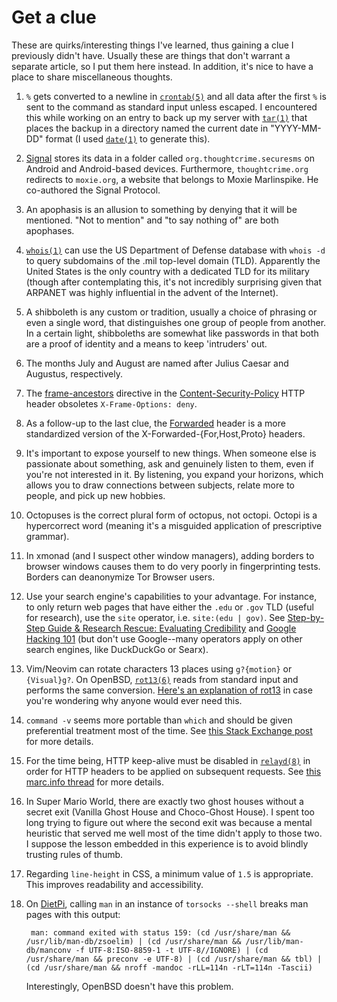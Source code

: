 # Get a clue

These are quirks/interesting things I've learned, thus gaining a clue
I previously didn't have. Usually these are things that don't warrant
a separate article, so I put them here instead. In addition, it's nice
to have a place to share miscellaneous thoughts.

1. `%` gets converted to a newline in
   [`crontab(5)`](https://man.openbsd.org/crontab.5) and all data after
   the first `%` is sent to the command as standard input unless
   escaped. I encountered this while working on an entry to back up my
   server with [`tar(1)`](https://man.openbsd.org/tar) that places the
   backup in a directory named the current date in "YYYY-MM-DD" format
   (I used [`date(1)`](https://man.openbsd.org/date) to generate this).

1. [Signal](https://www.signal.org/) stores its data in a folder called
   `org.thoughtcrime.securesms` on Android and Android-based
   devices. Furthermore, `thoughtcrime.org` redirects to `moxie.org`,
   a website that belongs to Moxie Marlinspike. He co-authored the
   Signal Protocol.

1. An apophasis is an allusion to something by denying that it will be
   mentioned. "Not to mention" and "to say nothing of" are both
   apophases.

1. [`whois(1)`](https://man.openbsd.org/whois) can use the US Department
   of Defense database with `whois -d` to query subdomains of the .mil
   top-level domain (TLD). Apparently the United States is the only
   country with a dedicated TLD for its military (though after
   contemplating this, it's not incredibly surprising given that ARPANET
   was highly influential in the advent of the Internet).

1. A shibboleth is any custom or tradition, usually a choice of phrasing
   or even a single word, that distinguishes one group of people from
   another. In a certain light, shibboleths are somewhat like passwords
   in that both are a proof of identity and a means to keep 'intruders'
   out.

1. The months July and August are named after Julius Caesar and
   Augustus, respectively.

1. The
   [frame-ancestors](https://developer.mozilla.org/en-US/docs/Web/HTTP/Headers/Content-Security-Policy/frame-ancestors)
   directive in the
   [Content-Security-Policy](https://developer.mozilla.org/en-US/docs/Web/HTTP/Headers/Content-Security-Policy)
   HTTP header obsoletes `X-Frame-Options: deny`.

1. As a follow-up to the last clue, the
   [Forwarded](https://developer.mozilla.org/en-US/docs/Web/HTTP/Headers/Forwarded)
   header is a more standardized version of the
   X-Forwarded-{For,Host,Proto} headers.

1. It's important to expose yourself to new things. When someone else is
   passionate about something, ask and genuinely listen to them, even if
   you're not interested in it. By listening, you expand your horizons,
   which allows you to draw connections between subjects, relate more to
   people, and pick up new hobbies.

1. Octopuses is the correct plural form of octopus, not octopi. Octopi
   is a hypercorrect word (meaning it's a misguided application of
   prescriptive grammar).

1. In xmonad (and I suspect other window managers), adding borders to
   browser windows causes them to do very poorly in fingerprinting
   tests. Borders can deanonymize Tor Browser users.

1. Use your search engine's capabilities to your advantage. For
   instance, to only return web pages that have either the `.edu` or
   `.gov` TLD (useful for research), use the `site` operator,
   i.e. `site:(edu | gov)`. See [Step-by-Step Guide & Research Rescue:
   Evaluating
   Credibility](https://guides.lib.byu.edu/c.php?g=216340&p=1428399) and
   [Google Hacking
   101](https://www.oakton.edu/user/2/rjtaylor/CIS101/Google%20Hacking%20101.pdf)
   (but don't use Google--many operators apply on other search engines,
   like DuckDuckGo or Searx).

1. Vim/Neovim can rotate characters 13 places using `g?{motion}` or
   `{Visual}g?`. On OpenBSD, [`rot13(6)`](https://man.openbsd.org/rot13)
   reads from standard input and performs the same conversion. [Here's
   an explanation of rot13](https://kb.iu.edu/d/aeol) in case you're
   wondering why anyone would ever need this.

1. `command -v` seems more portable than `which` and should be given
   preferential treatment most of the time. See [this Stack Exchange
   post](https://unix.stackexchange.com/questions/85249/why-not-use-which-what-to-use-then)
   for more details.

1. For the time being, HTTP keep-alive must be disabled in
   [`relayd(8)`](https://man.openbsd.org/relayd) in order for HTTP
   headers to be applied on subsequent requests. See [this marc.info
   thread](https://marc.info/?l=openbsd-misc&m=150287292709311&w=2) for
   more details.

1. In Super Mario World, there are exactly two ghost houses without a
   secret exit (Vanilla Ghost House and Choco-Ghost House). I spent too
   long trying to figure out where the second exit was because a mental
   heuristic that served me well most of the time didn't apply to those
   two. I suppose the lesson embedded in this experience is to avoid
   blindly trusting rules of thumb.

1. Regarding `line-height` in CSS, a minimum value of `1.5` is
   appropriate. This improves readability and accessibility.

1. On [DietPi](https://dietpi.com/), calling `man` in an instance of `torsocks --shell` breaks man pages with this output:

        man: command exited with status 159: (cd /usr/share/man && /usr/lib/man-db/zsoelim) | (cd /usr/share/man && /usr/lib/man-db/manconv -f UTF-8:ISO-8859-1 -t UTF-8//IGNORE) | (cd /usr/share/man && preconv -e UTF-8) | (cd /usr/share/man && tbl) | (cd /usr/share/man && nroff -mandoc -rLL=114n -rLT=114n -Tascii)

   Interestingly, OpenBSD doesn't have this problem.
